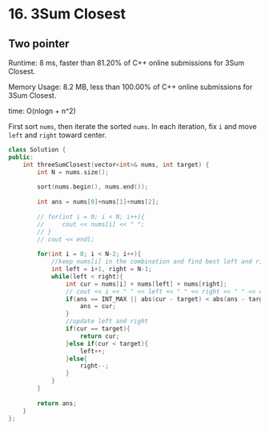 # 16. 3Sum Closest


## Two pointer

Runtime: 8 ms, faster than 81.20% of C++ online submissions for 3Sum Closest.

Memory Usage: 8.2 MB, less than 100.00% of C++ online submissions for 3Sum Closest.

time: O(nlogn + n^2)

First sort `nums`, then iterate the sorted `nums`. In each iteration, fix `i` and move `left` and `right` toward center.

```cpp
class Solution {
public:
    int threeSumClosest(vector<int>& nums, int target) {
        int N = nums.size();
        
        sort(nums.begin(), nums.end());
        
        int ans = nums[0]+nums[1]+nums[2];
        
        // for(int i = 0; i < N; i++){
        //     cout << nums[i] << " ";
        // }
        // cout << endl;
        
        for(int i = 0; i < N-2; i++){
            //keep nums[i] in the combination and find best left and right
            int left = i+1, right = N-1;
            while(left < right){
                int cur = nums[i] + nums[left] + nums[right];
                // cout << i << " " << left << " " << right << " " << cur << endl;
                if(ans == INT_MAX || abs(cur - target) < abs(ans - target)){
                    ans = cur;
                }
                //update left and right
                if(cur == target){
                    return cur;
                }else if(cur < target){
                    left++;
                }else{
                    right--;
                }
            }
        }
        
        return ans;
    }
};
```
